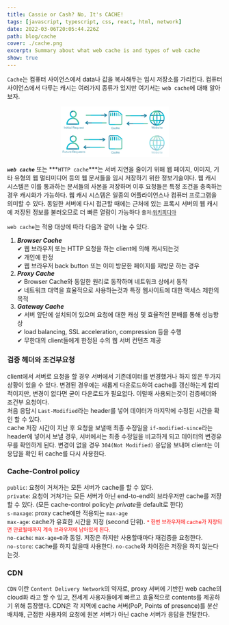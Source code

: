 ```yaml
---
title: Cassie or Cash? No, It's CACHE!
tags: [javascript, typescript, css, react, html, network]
date: 2022-03-06T20:05:44.226Z
path: blog/cache
cover: ./cache.png
excerpt: Summary about what web cache is and types of web cache
show: true
---
```


`Cache`는 컴퓨터 사이언스에서 data나 값을 복사해두는 임시 저장소를 가리킨다. 컴퓨터 사이언스에서 다루는 캐시는 여러가지 종류가 있지만 여기서는 `web cache`에 대해 알아보자.
<div style="width: 50%;margin-bottom: 15px; margin-left:auto; margin-right: auto;">
  <img src="./cache-summary.png"/>
</div>

***`web cache`*** 또는 ***`HTTP cache`***는 서버 지연을 줄이기 위해 웹 페이지, 이미지, 기타 유형의 웹 멀티미디어 등의 웹 문서들을 임시 저장하기 위한 정보기술이다. 웹 캐시 시스템은 이를 통과하는 문서들의 사본을 저장하며 이후 요청들은 특정 조건을 충족하는 경우 캐시화가 가능하다. 웹 캐시 시스템은 일종의 어플라이언스나 컴퓨터 프로그램을 의미할 수 있다. 동일한 서버에 다시 접근할 때에는 근처에 있는 프록시 서버의 웹 캐시에 저장된 정보를 불러오므로 더 빠른 열람이 가능하다 <span style="font-size: 12px;">출처:<a href="https://ko.wikipedia.org/wiki/%EC%9B%B9_%EC%BA%90%EC%8B%9C" target="_blank">위키피디아</a></span>

`web cache`는 적용 대상에 따라 다음과 같이 나눌 수 있다.
1. ***Browser Cache***  
✔ ︎웹 브라우저 또는 HTTP 요청을 하는 client에 의해 캐시되는것  
✔ 개인에 한정  
✔ 웹 브라우저 back button 또는 이미 방문한 페이지를 재방문 하는 경우
2. ***Proxy Cache***  
✔ Browser Cache와 동일한 원리로 동작하며 네트워크 상에서 동작  
✔ 네트워크 대역을 효율적으로 사용하는것과 특정 웹사이트에 대한 액세스 제한의 목적  
3. ***Gateway Cache***  
✔ 서버 앞단에 설치되어 있으며 요청에 대한 캐싱 및 효율적인 분배를 통해 성능향상  
✔ load balancing, SSL acceleration, compression 등을 수행  
✔ 무한대의 client들에게 한정된 수의 웹 서버 컨텐츠 제공

### 검증 헤더와 조건부요청
client에서 서버로 요청을 할 경우 서버에서 기존데이터를 변경했거나 하지 않은 두가지 상황이 있을 수 있다. 변경된 경우에는 새롭게 다운로드하여 cache를 갱신하는게 합리적이지만, 변경이 없다면 굳이 다운로드가 필요없다. 이럴때 사용되는것이 검증헤더와 조건부 요청이다.   
처음 응답시 `Last-Modified`라는 header를 넣어 데이터가 마지막에 수정된 시간을 확인 할 수 있다.  
cache 저장 시간이 지난 후 요청을 보낼때 최종 수정일을 `if-modified-since`라는 header에 넣어서 보낼 경우, 서버에서는 최종 수정일을 비교하게 되고 데이터의 변경유무를 확인하게 된다. 변경이 없을 경우 `304(Not Modified)` 응답을 보내며 client는 이 응답을 확인 뒤 cache를 다시 사용한다.

### Cache-Control policy
`public`: 요청이 거쳐가는 모든 서버가 cache를 할 수 있다.  
`private`: 요청이 거쳐가는 모든 서버가 아닌 end-to-end의 브라우저만 cache를 저장할 수 있다. (모든 cache-control policy는 *private*을 default로 한다)  
`s-maxage`: proxy cache에만 적용되는 `max-age`  
`max-age`: cache가 유효한 시간을 지정 (second 단위). <span style='color:red;font-size:12px;'>* 한번 브라우저에 cache가 저장되면 만료될때까지 계속 브라우저에 남아있게 된다.</span>  
`no-cache`: `max-age=0`과 동일. 저장은 하지만 사용할때마다 재검증을 요청한다.  
`no-store`: cache를 하지 않을때 사용한다. `no-cache`와 차이점은 저장을 하지 않는다는것.

### CDN
`CDN` 이란 `Content Delivery Network`의 약자로, proxy 서버에 기반한 web cache의 cloud화 라고 할 수 있고, 전세계 사용자들에게 빠르고 효율적으로 contents를 제공하기 위해 등장했다.  CDN은 각 지역에 cache 서버(PoP, Points of presence)를 분산 배치해, 근접한 사용자의 요청에 원본 서버가 아닌 cache 서버가 응답을 전달한다. 
